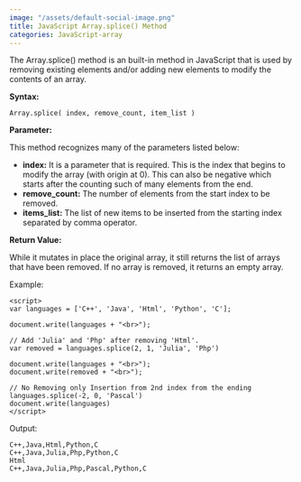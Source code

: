 ```yaml
---
image: "/assets/default-social-image.png"
title: JavaScript Array.splice() Method
categories: JavaScript-array
---
```


The Array.splice() method is an built-in method in JavaScript that is used by removing existing elements and/or adding new elements to modify the contents of an array.

**Syntax:**

`Array.splice( index, remove_count, item_list )`

**Parameter:**

This method recognizes many of the parameters listed below:

* **index:** It is a parameter that is required. This is the index that begins to modify the array (with origin at 0). This can also be negative which starts after the counting such of many elements from the end.
* **remove_count:** The number of elements from the start index to be removed.
* **items_list:** The list of new items to be inserted from the starting index separated by comma operator.

**Return Value:**

While it mutates in place the original array, it still returns the list of arrays that have been removed. If no array is removed, it returns an empty array.

Example:

```
<script> 
var languages = ['C++', 'Java', 'Html', 'Python', 'C']; 
  
document.write(languages + "<br>"); 
  
// Add 'Julia' and 'Php' after removing 'Html'. 
var removed = languages.splice(2, 1, 'Julia', 'Php') 
  
document.write(languages + "<br>"); 
document.write(removed + "<br>"); 
  
// No Removing only Insertion from 2nd index from the ending 
languages.splice(-2, 0, 'Pascal') 
document.write(languages) 
</script> 
```

Output:

```
C++,Java,Html,Python,C
C++,Java,Julia,Php,Python,C
Html
C++,Java,Julia,Php,Pascal,Python,C
```